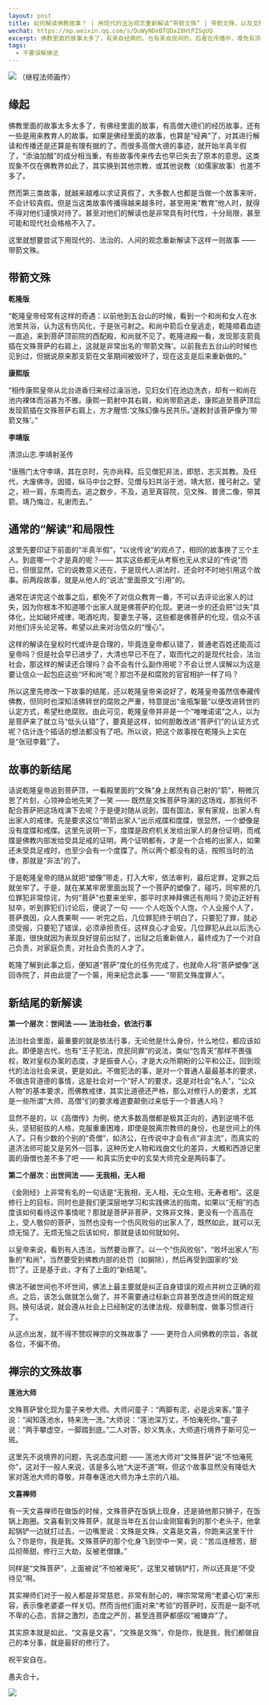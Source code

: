 ```yaml
---
layout: post
title: 如何解读佛教故事？ | 用现代的法治观念重新解读“带箭文殊” | 带箭文殊，以及文殊和莲池、文喜的故事
wechat: https://mp.weixin.qq.com/s/DuWyNDeBTQDaZ8HtPZSgUQ
excerpt: 佛教里面的故事太多了，有来自经典的，也有来自民间的，后者在传播中，难免有添油加醋，以讹传讹的情况，甚至解读也和现代社会格格不入，本文尝试以带箭文殊这个故事为例，改了结尾并重新做了解读，希望可以让这类故事更加人间化、现代化和法制化。
tags:
  - 不要误解佛法
---
```


![](../images/2023-02-19-10-27-43.png)
（继程法师画作）

## 缘起

佛教里面的故事太多太多了，有佛经里面的故事，有高僧大德们的经历故事，还有一些是用来教育人的故事。如果是佛经里面的故事，也算是“经典”了，对其进行解读和传播还是还算是有理有据的了。而很多高僧大德的事迹，就开始半真半假了，“添油加醋”的成分相当重，有些故事传来传去也早已失去了原本的意思。这类现象不仅在佛教界如此了，其实换到其他宗教，或其他说教（如儒家故事）也差不多了。

然而第三类故事，就越来越难以求证真假了，大多数人也都是当做一个故事来听，不会计较真假。但是当这类故事传播得越来越多时，甚至用来“教育”他人时，就得不得对他们谨慎对待了。甚至对他们的解读也是非常具有时代性，十分局限，甚至可能和现代社会格格不入了。

这里就想要尝试下用现代的、法治的、人间的观念重新解读下这样一则故事 —— 带箭文殊。
​
## 带箭文殊

**乾隆版**

“乾隆皇帝经常有这样的奇遇：以前他到五台山的时候，看到一个和尚和女人在水池里共浴，认为这有伤风化，于是张弓射之。和尚中箭后仓皇逃走，乾隆顺着血迹一直追，来到菩萨顶前院的西配殿，和尚就不见了。乾隆进殿一看，发现那支箭竟插在文殊菩萨的右肩上，这就是非常出名的‘带箭文殊’。以前我去五台山的时候也见到过，但据说原来那支箭在文革期间被毁坏了，现在这支是后来重新做的。”

**康熙版**

“相传康熙皇帝从北台进香归来经过澡浴池，见妇女们在池边洗衣，却有一和尚在池内裸体而浴甚为不雅。康熙一箭射中其右肩，和尚带箭逃走，康熙追至菩萨顶后发现箭插在文殊菩萨右肩上，方才醒悟:‘文殊幻像与民共乐。’遂敕封该菩萨像为‘带箭文殊’。”

**李靖版**

清涼山志.李靖射圣传

“唐鴈门太守李靖，其在京时，先亦尚释。后见僧犯非法，即怒，志灭其教。及任代，大废佛寺。因猎，纵马中台之野，见僧与妇共浴于池，靖大怒，援弓射之。望之，袒一肩，东南而去。追之数步，不及，追至真容院，见文殊、普贤二像，带其箭。靖乃悔泣，礼谢而去。”

## 通常的“解读”和局限性

这里先要印证下前面的“半真半假”，“以讹传讹”的观点了，相同的故事换了三个主人。到底哪一个才是真的呢？—— 其实这些都无从考察也无从求证的“传说”而已，但很显然，它的说教意义还在，于是现代人讲法时，还会时不时地引用这个故事。前两段故事，就是从他人的“说法”里面原文“引用"的。

通常在讲完这个故事之后，都免不了对信众教育一番，不可以去评论出家人的过失，因为你根本不知道哪个出家人就是佛菩萨的化现。更进一步的还会把“过失”具体化，比如破坏戒律，喝酒吃肉，娶妻生子等，这些都是佛菩萨的化现，信众不该对他们评头论足等。希望以此来对治信众的“慢心”。

这样的解读在皇权时代或许是合理的，毕竟连皇帝都认错了，普通老百姓还能高过皇帝吗？但是社会早已进步了，大清也早已不在了，取而代之的是现代社会，法治社会，那这样的解读还合理吗？会不会有什么副作用呢？不会让世人误解以为这是要让信众一起包庇这些“坏和尚”呢？那岂不是和腐败的官官相护一样了吗？

所以这里先修改一下故事的结尾，还以乾隆皇帝来说好了，乾隆皇帝虽然信奉藏传佛教，但同时也深知活佛转世的腐败之严重，特意提出“金瓶掣籤”以便改进转世的认定方式，希望杜绝腐败。由此可见，乾隆皇帝并非是一个“唯唯诺诺”之人，以为是菩萨来了就立马“低头认错”了，要真是这样，如何胆敢改进“菩萨们”的认证方式呢？估计连个插话的想法都没有了吧。所以说，把这个故事按在乾隆头上实在是“张冠李戴”了。

## 故事的新结尾

话说乾隆皇帝追到菩萨顶，一看殿里面的“文殊”身上居然有自己射的“箭”，稍微沉思了片刻，心领神会地先笑了一笑 —— 既然是文殊菩萨导演的这场戏，那我何不配合菩萨把这场戏演下去呢？于是便对随从说到，国有国法，家有家规，出家人有出家人的戒律。先是要求这位“带箭出家人”出示戒牒和度牒，很显然，一个塑像是没有度牒和戒牒。这里先说明一下，度牒是政府机关发给出家人的身份证明，而戒牒是佛教内部发给受具足戒的证明，两个证明都有，才是一个合格的出家人，如果还未受具足戒时，也至少会有一个度牒了。所以两个都没有的话，按照当时的法律，那就是“非法”的了。

于是乾隆皇帝的随从就把“塑像”带走，打入大牢，依法审判，最后定罪，定罪之后就坐牢了。于是，就在某某牢房里面出现了一个菩萨的塑像了，碰巧，同牢房的几位罪犯非常惊诧，为何“菩萨”也要来坐牢，那平时求神拜佛还有用吗？旁边正好有狱卒，听到罪犯们讨论后，便说了一句 —— 个人吃饭个人饱，个人业报个人了，菩萨畏因，众人畏果啊 —— 听完之后，几位罪犯终于明白了，只要犯了罪，就必须受报，只要犯了错误，必须承担责任，这样良心才会安。几位罪犯从此以后洗心革面，很快就因为表现良好提前出狱了，出狱之后重新做人，最终成为了一个对自己负责，对家庭负责，对社会负责的人才了。

乾隆了解到此事之后，便知道“菩萨”度化的任务完成了，也就命人将“菩萨塑像”送回寺院了，并由此提了一个匾，用来纪念此事 —— “带箭文殊度罪人”。

## 新结尾的新解读

**第一个层次：世间法 —— 法治社会，依法行事**

法治社会里面，最重要的就是依法行事，无论他是什么身份，什么地位，都应该如此。即便是古代，也有“王子犯法，庶民同罪”的说法，类似“包青天”那样不畏强权，敢对皇权办案的态度，才是振奋人心，才是大众所期盼的公平和公正。回到现代的法治社会来说，更是如此。不做犯法的事，是对一个普通人最最基本的要求，不做违背道德的事情，这是社会对一个“好人”的要求，这是对社会“名人”，“公众人物”的基本要求，而佛教戒律，其实比道德还严格，那么对修行人的要求，尤其是一些所谓“大师、高僧”们的要求难道要颠倒过来低于一个普通人吗？

显然不是的，以《高僧传》为例，绝大多数高僧都是极其正向的，遇到逆境不低头，坚韧挺拔的人格，克服重重困难，即使是脱离宗教师的身份，也是世间上的伟人了。只有少数的个别的“奇僧”，如济公，在传说中才会有点“非主流”，而真实的道济法师可能又是另外一回事，这种历史人物和戏曲文化的差异，大概和西游记里面的唐僧也差不多了吧 —— 和真实历史中的玄奘大师完全是两码事了。

**第二个层次：出世间法 —— 无我相，无人相**

《金刚经》上非常有名的一句话是“无我相，无人相，无众生相，无寿者相”。这是修行上的目标，同时也是我们更深层地学习和实践佛法的指南。如果以“无相”的态度该如何看待这件事情呢？那就是菩萨非菩萨，文殊非文殊，更没有一个高高在上，受人敬仰的菩萨，当然也没有一个伤风败俗的出家人了，既然如此，就可以无烦无恼了。无烦无恼之后该如何，那就是该如何就如何。

以皇帝来说，看到有人违法，当然要治罪了。以一个“伤风败俗”，“败坏出家人”形象的“和尚”，当然要受到佛教内部的处罚（如摒除），然后再受到国家的“处罚”了。正是基于此，才有了上面的“新结尾”。

佛法不破世间也不坏世间，佛法上最主要就是纠正自身错误的观点并树立正确的观点。之后，该怎么做就怎么做了。并不需要通过标新立异甚至改造世间的既定规则。换句话说，就会遵从社会上已经制定的法律法规、规章制度、做事习惯进行了。

从这点出发，就不得不赞叹禅宗的文殊故事了 —— 更符合人间佛教的宗旨，各就各位，不偏不倚。

## 禅宗的文殊故事

**莲池大师**

文殊菩萨曾化现为童子来参大师。大师问童子：“两脚有泥，必是远来客。”童子说：“闻知莲池水，特来洗一洗。”大师说：“莲池深万丈，不怕淹死你。”童子说：“两手攀虚空，一脚踏到底。”二人对答，妙义隽永，大师道行境界于斯可见一斑。

这里先不说境界的问题，先说态度问题 —— 莲池大师对“文殊菩萨”说“不怕淹死你”，这对于一般人来说，该是多么地“大逆不道”啊，但这个故事显然没有降低大家对莲池大师的尊敬，并尊奉莲池大师为净土宗的八祖。

**文喜禅师**

有一天文喜禅师在做饭的时候，文殊菩萨在饭锅上现身，还是骑他那只狮子，在饭锅上跑圈。文喜看到文殊菩萨，就是当年在五台山金刚窟看到的那个老头子，他拿起锅铲一边就打过去，一边嘴里说：文殊是文殊，文喜是文喜，你跑来这里干什么？你是你，我是我。文殊菩萨的那个化身飞到空中一笑，说：“苦瓜连根苦，甜瓜彻蒂甜。修行三大劫，反被老僧嫌。”

同样是“文殊菩萨”，上面被说“不怕被淹死”，这里又被锅铲打，所以还真是“不受待见”啊。

其实禅师们对于一般人都是非常慈悲，非常有耐心的，禅宗常常用“老婆心切”来形容，表示像老婆婆一样关切。然而当他们面对来“考验”的菩萨时，反而是一副不吭不卑的心态，言辞之激烈，态度之严厉，甚至连菩萨都感叹“被嫌弃”了。

其实原本就是如此，“文喜是文喜”，“文殊是文殊”，你是你，我是我，我们都做自己的本分事，就是最好的修行了。

祝平安自在。

愚夫合十。

![](../images/signature.png)

